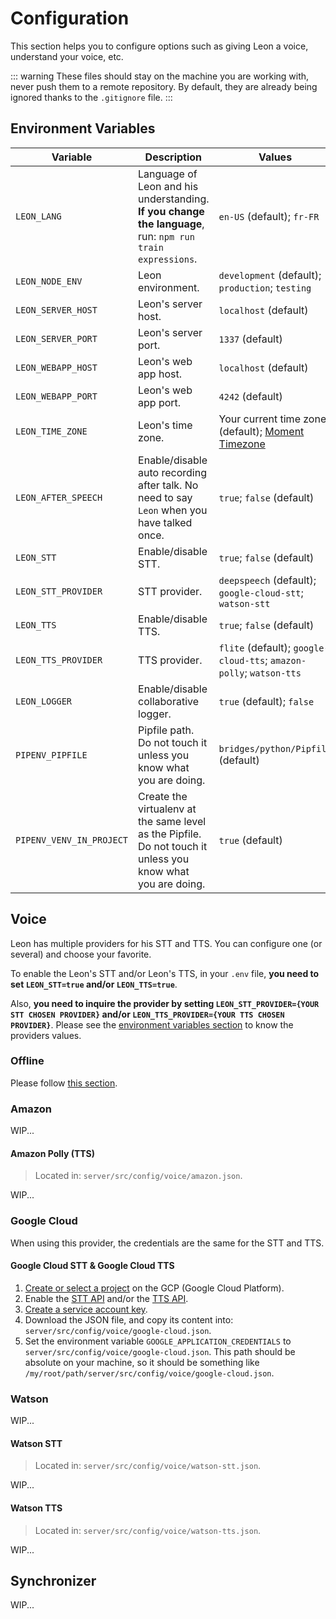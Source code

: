 # Configuration

This section helps you to configure options such as giving Leon a voice, understand your voice, etc.

::: warning
These files should stay on the machine you are working with, never push them to a remote repository. By default, they are already being ignored thanks to the `.gitignore` file.
:::

## Environment Variables

| Variable                    | Description | Values |
| ----------------------------|-------------|---------|
| `LEON_LANG`                 | Language of Leon and his understanding. **If you change the language**, run: `npm run train expressions`. | `en-US` (default); `fr-FR` |
| `LEON_NODE_ENV`             | Leon environment. | `development` (default); `production`; `testing` |
| `LEON_SERVER_HOST`          | Leon's server host. | `localhost` (default) |
| `LEON_SERVER_PORT`          | Leon's server port. | `1337` (default) |
| `LEON_WEBAPP_HOST`          | Leon's web app host. | `localhost` (default) |
| `LEON_WEBAPP_PORT`          | Leon's web app port. | `4242` (default) |
| `LEON_TIME_ZONE`            | Leon's time zone. | Your current time zone (default); [Moment Timezone](https://momentjs.com/timezone/) |
| `LEON_AFTER_SPEECH`         | Enable/disable auto recording after talk. No need to say `Leon` when you have talked once. | `true`; `false` (default) |
| `LEON_STT`          	      | Enable/disable STT. | `true`; `false` (default) |
| `LEON_STT_PROVIDER`         | STT provider. | `deepspeech` (default); `google-cloud-stt`; `watson-stt` |
| `LEON_TTS`                  | Enable/disable TTS. | `true`; `false` (default) |
| `LEON_TTS_PROVIDER`         | TTS provider. | `flite` (default); `google-cloud-tts`; `amazon-polly`; `watson-tts` |
| `LEON_LOGGER`               | Enable/disable collaborative logger. | `true` (default); `false` |
| `PIPENV_PIPFILE`            | Pipfile path. Do not touch it unless you know what you are doing. | `bridges/python/Pipfile` (default) |
| `PIPENV_VENV_IN_PROJECT`    | Create the virtualenv at the same level as the Pipfile. Do not touch it unless you know what you are doing. | `true` (default) |

## Voice

Leon has multiple providers for his STT and TTS. You can configure one (or several) and choose your favorite.

To enable the Leon's STT and/or Leon's TTS, in your `.env` file, **you need to set `LEON_STT=true` and/or `LEON_TTS=true`**.

Also, **you need to inquire the provider by setting `LEON_STT_PROVIDER={YOUR STT CHOSEN PROVIDER}` and/or `LEON_TTS_PROVIDER={YOUR TTS CHOSEN PROVIDER}`**.
Please see the [environment variables section](/configuration.md#environment-variables) to know the providers values.

### Offline

Please follow [this section](/offline.md).

### Amazon

WIP...

#### Amazon Polly (TTS)

> Located in: `server/src/config/voice/amazon.json`.

WIP...

### Google Cloud

When using this provider, the credentials are the same for the STT and TTS.

#### Google Cloud STT & Google Cloud TTS

1. [Create or select a project](https://console.cloud.google.com/cloud-resource-manager) on the GCP (Google Cloud Platform).
2. Enable the [STT API](https://console.cloud.google.com/apis/library/speech.googleapis.com) and/or the [TTS API](https://console.cloud.google.com/apis/library/texttospeech.googleapis.com).
3. [Create a service account key](https://console.cloud.google.com/apis/credentials/serviceaccountkey).
4. Download the JSON file, and copy its content into: `server/src/config/voice/google-cloud.json`.
5. Set the environment variable `GOOGLE_APPLICATION_CREDENTIALS` to `server/src/config/voice/google-cloud.json`. This path should be absolute on your machine, so it should be something like `/my/root/path/server/src/config/voice/google-cloud.json`.

### Watson

WIP...

#### Watson STT

> Located in: `server/src/config/voice/watson-stt.json`.

WIP...

#### Watson TTS

> Located in: `server/src/config/voice/watson-tts.json`.

WIP...

## Synchronizer

WIP...

